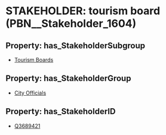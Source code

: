 # STAKEHOLDER: __tourism board__ (PBN__Stakeholder_1604)

## Property: has_StakeholderSubgroup

* [Tourism Boards](PBN__StakeholderSubgroup_6)

## Property: has_StakeholderGroup

* [City Officials](PBN__StakeholderGroup_0)

## Property: has_StakeholderID

* [Q3689421](Q3689421)

